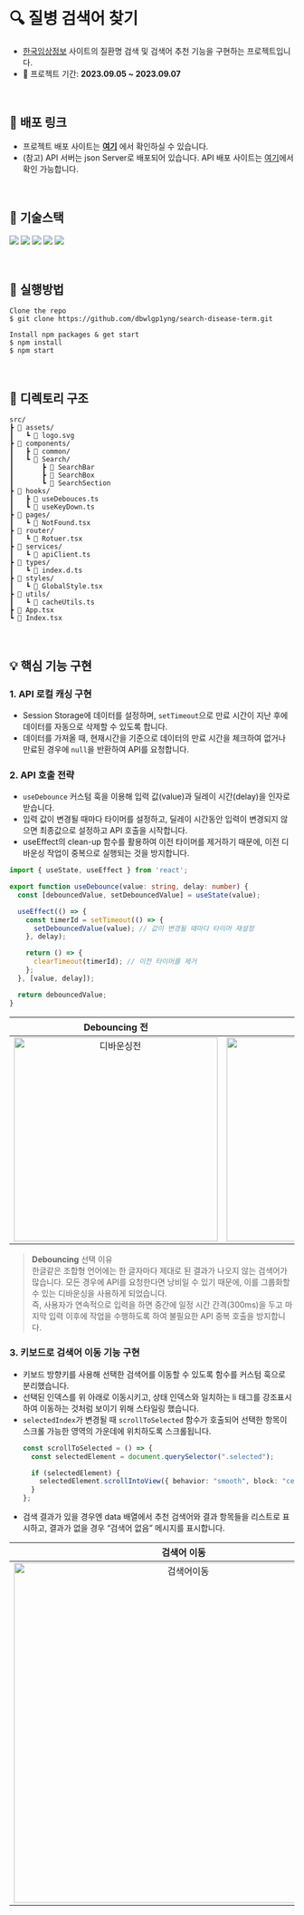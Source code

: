 # 🔍 질병 검색어 찾기 

- [한국임상정보](https://clinicaltrialskorea.com/) 사이트의 질환명 검색 및 검색어 추천 기능을 구현하는 프로젝트입니다.
- 📆 프로젝트 기간: **2023.09.05 ~ 2023.09.07** 

<br />

## 📎 배포 링크
- 프로젝트 배포 사이트는 **[여기](https://search-disease-term.vercel.app/)** 에서 확인하실 수 있습니다. 
- (참고) API 서버는 json Server로 배포되어 있습니다. API 배포 사이트는 [여기](https://assignment-api-rho.vercel.app/)에서 확인 가능합니다.

<br />

## 📌 기술스택

<img src="https://img.shields.io/badge/TypeScript-3178C6?style=for-the-badge&logo=TypeScript&logoColor=white"/> <img src="https://img.shields.io/badge/React-61DAFB?style=for-the-badge&logo=React&logoColor=white"/> <img src="https://img.shields.io/badge/React Router-CA4245?style=for-the-badge&logo=React Router&logoColor=white"> <img src="https://img.shields.io/badge/Axios-5A29E4?style=for-the-badge&logo=Axios&logoColor=white"/> <img src="https://img.shields.io/badge/styled component-DB7093?style=for-the-badge&logo=styled-components&logoColor=white"/>

<br />

## 📌 실행방법

```
Clone the repo
$ git clone https://github.com/dbwlgp1yng/search-disease-term.git

Install npm packages & get start
$ npm install
$ npm start
```

<br />

## 💼 디렉토리 구조
```
src/
┣ 📂 assets/
┃   ┗ 📜 logo.svg
┣ 📂 components/
┃   ┣ 📂 common/
┃   ┗ 📂 Search/
┃       ┣ 📂 SearchBar
┃       ┣ 📂 SearchBox
┃       ┗ 📂 SearchSection
┣ 📂 hooks/
┃   ┣ 📜 useDebouces.ts
┃   ┗ 📜 useKeyDown.ts
┣ 📂 pages/
┃   ┗ 📜 NotFound.tsx
┣ 📂 router/
┃   ┗ 📜 Rotuer.tsx
┣ 📂 services/
┃   ┗ 📜 apiClient.ts
┣ 📂 types/
┃   ┗ 📜 index.d.ts
┣ 📂 styles/
┃   ┗ 📜 GlobalStyle.tsx
┣ 📂 utils/
┃   ┗ 📜 cacheUtils.ts
┣ 📜 App.tsx
┗ 📜 Index.tsx
```
<br />

## 💡 핵심 기능 구현

### 1. API 로컬 캐싱 구현
- Session Storage에 데이터를 설정하며, ```setTimeout```으로 만료 시간이 지난 후에 데이터를 자동으로 삭제할 수 있도록 합니다.
- 데이터를 가져올 때, 현재시간을 기준으로 데이터의 만료 시간을 체크하여 없거나 만료된 경우에 ```null```을 반환하여 API를 요청합니다.


### 2. API 호출 전략
-  ```useDebounce``` 커스텀 훅을 이용해 입력 값(value)과 딜레이 시간(delay)을 인자로 받습니다. 
- 입력 값이 변경될 때마다 타이머를 설정하고, 딜레이 시간동안 입력이 변경되지 않으면 최종값으로 설정하고 API 호출을 시작합니다.
- useEffect의 clean-up 함수를 활용하여 이전 타이머를 제거하기 때문에, 이전 디바운싱 작업이 중복으로 실행되는 것을 방지합니다.
```ts
import { useState, useEffect } from 'react';

export function useDebounce(value: string, delay: number) {
  const [debouncedValue, setDebouncedValue] = useState(value);

  useEffect(() => {
    const timerId = setTimeout(() => {
      setDebouncedValue(value); // 값이 변경될 때마다 타이머 재설정
    }, delay);

    return () => {
      clearTimeout(timerId); // 이전 타이머를 제거
    };
  }, [value, delay]);

  return debouncedValue;
}

```

|                                                         **Debouncing 전**                                                          |                                                               **Debouncing 후**                                                               |
| :--------------------------------------------------------------------------------------------------------------------------------------------------: | :--------------------------------------------------------------------------------------------------------------------------------------------------: |
| <img width="360px" src="https://github.com/dbwlgp1yng/github-issues/assets/126330595/a638554b-58c2-4477-89ee-7f9ee39e75da" alt="디바운싱전" /> | <img width="360px" src="https://github.com/dbwlgp1yng/github-issues/assets/126330595/5b9fbb0d-c67a-4e53-96ad-eb84b54273c6" alt="디바운싱후" /> |

> **Debouncing** 선택 이유 <br />
> 한글같은 조합형 언어에는 한 글자마다 제대로 된 결과가 나오지 않는 검색어가 많습니다. 
모든 경우에 API를 요청한다면 낭비일 수 있기 때문에, 이를 그룹화할 수 있는 디바운싱을 사용하게 되었습니다. <br />
즉, 사용자가 연속적으로 입력을 하면 중간에 일정 시간 간격(300ms)을 두고 마지막 입력 이후에 작업을 수행하도록 하여 불필요한 API 중복 호출을 방지합니다. 

### 3. 키보드로 검색어 이동 기능 구현
- 키보드 방향키를 사용해 선택한 검색어를 이동할 수 있도록 함수를 커스텀 훅으로 분리했습니다.
- 선택된 인덱스를 위 아래로 이동시키고, 상태 인덱스와 일치하는 li 태그를 강조표시하여 이동하는 것처럼 보이기 위해 스타일링 했습니다. 
- ```selectedIndex```가 변경될 때 ```scrollToSelected``` 함수가 호출되어 선택한 항목이 스크롤 가능한 영역의 가운데에 위치하도록 스크롤됩니다.
  ```ts
  const scrollToSelected = () => {
    const selectedElement = document.querySelector(".selected");
  
    if (selectedElement) {
      selectedElement.scrollIntoView({ behavior: "smooth", block: "center" });
    }
  };
  ```
- 검색 결과가 있을 경우엔 data 배열에서 추천 검색어와 결과 항목들을 리스트로 표시하고, 결과가 없을 경우 “검색어 없음” 메시지를 표시합니다.


| 검색어 이동 | 
| :---------------------------------------------------------------------: | 
| <img width="600px" src="https://github.com/dbwlgp1yng/search-disease-term/assets/126330595/aaeabaf7-96b0-4e9a-a84c-555a237870d3" alt="검색어이동" /> | 
